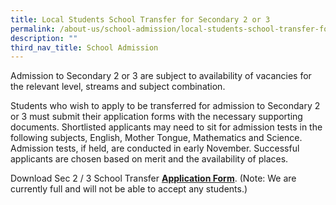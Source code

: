 ```yaml
---
title: Local Students School Transfer for Secondary 2 or 3
permalink: /about-us/school-admission/local-students-school-transfer-for-secondary-2-or-3/
description: ""
third_nav_title: School Admission
---
```

Admission to Secondary 2 or 3 are subject to availability of vacancies for the relevant level, streams and subject combination.  
  
Students who wish to apply to be transferred for admission to Secondary 2 or 3 must submit their application forms with the necessary supporting documents. Shortlisted applicants may need to sit for admission tests in the following subjects, English, Mother Tongue, Mathematics and Science. Admission tests, if held, are conducted in early November. Successful applicants are chosen based on merit and the availability of places.  
  
Download Sec 2 / 3 School Transfer [**Application Form**](/files/application%20for%20transfer%20to%20paya%20lebar%20methodist%20girls%20for%20sec%202%20or%203%20(updated).pdf). (Note: We are currently full and will not be able to accept any students.)
